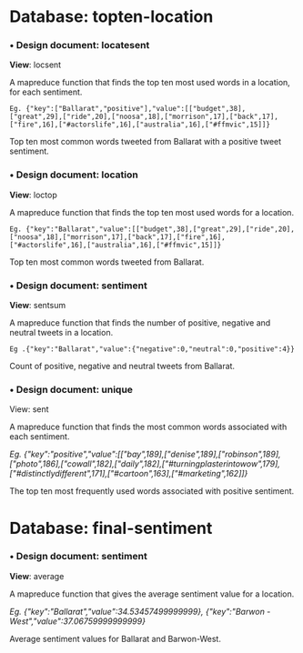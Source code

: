 <h1><b>Database:</b> topten-location</h1>

<h3>•	<b>Design document</b>: locatesent</h3>
<p>
<b>View</b>: locsent

A mapreduce function that finds the top ten most used words in a location, for each sentiment. 

	Eg. {"key":["Ballarat","positive"],"value":[["budget",38],["great",29],["ride",20],["noosa",18],["morrison",17],["back",17],["fire",16],["#actorslife",16],["australia",16],["#ffmvic",15]]}

Top ten most common words tweeted from Ballarat with a positive tweet sentiment.



<h3>•	<b>Design document</b>: location</h3>

<b>View</b>: loctop

A mapreduce function that finds the top ten most used words for a location.

	Eg. {"key":"Ballarat","value":[["budget",38],["great",29],["ride",20],["noosa",18],["morrison",17],["back",17],["fire",16],["#actorslife",16],["australia",16],["#ffmvic",15]]}

Top ten most common words tweeted from Ballarat.



<h3>•	<b>Design document</b>: sentiment</h3>

<b>View</b>: sentsum

A mapreduce function that finds the number of positive, negative and neutral tweets in a location.

	Eg .{"key":"Ballarat","value":{"negative":0,"neutral":0,"positive":4}}
	
Count of positive, negative and neutral tweets from Ballarat.



<h3>•	<b>Design document</b>: unique</h3>

</b>View</b>: sent

A mapreduce function that finds the most common words associated with each sentiment.

<i>Eg. {"key":"positive","value":[["bay",189],["denise",189],["robinson",189],["photo",186],["cowall",182],["daily",182],["#turningplasterintowow",179],["#distinctlydifferent",171],["#cartoon",163],["#marketing",162]]}</i>

The top ten most frequently used words associated with positive sentiment.




<h1><b>Database</b>: final-sentiment</h1>

<h3>•	<b>Design document</b>: sentiment</h3>

<b>View</b>: average

A mapreduce function that gives the average sentiment value for a location.

<i>Eg. {"key":"Ballarat","value":34.53457499999999},
{"key":"Barwon - West","value":37.06759999999999}</i>

Average sentiment values for Ballarat and Barwon-West.
</p>

	


